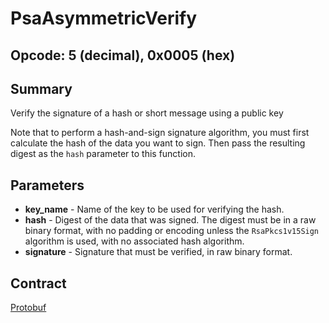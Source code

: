 <!--
  -- Copyright (c) 2019, Arm Limited, All Rights Reserved
  -- SPDX-License-Identifier: Apache-2.0
  --
  -- Licensed under the Apache License, Version 2.0 (the "License"); you may
  -- not use this file except in compliance with the License.
  -- You may obtain a copy of the License at
  --
  -- http://www.apache.org/licenses/LICENSE-2.0
  --
  -- Unless required by applicable law or agreed to in writing, software
  -- distributed under the License is distributed on an "AS IS" BASIS, WITHOUT
  -- WARRANTIES OR CONDITIONS OF ANY KIND, either express or implied.
  -- See the License for the specific language governing permissions and
  -- limitations under the License.
--->
# PsaAsymmetricVerify

## Opcode: 5 (decimal), 0x0005 (hex)

## Summary

Verify the signature of a hash or short message using a public key

Note that to perform a hash-and-sign signature algorithm, you must first calculate the hash of the data you want to sign. Then pass the resulting digest as the `hash` parameter to this function.

## Parameters

* **key_name** - Name of the key to be used for verifying the hash.
* **hash** - Digest of the data that was signed. The digest must be in a raw binary format, with no padding or encoding unless the `RsaPkcs1v15Sign` algorithm is used, with no associated hash algorithm.
* **signature** - Signature that must be verified, in raw binary format.

## Contract

[Protobuf](https://github.com/parallaxsecond/parsec-operations/blob/master/protobuf/asym_verify.proto)

